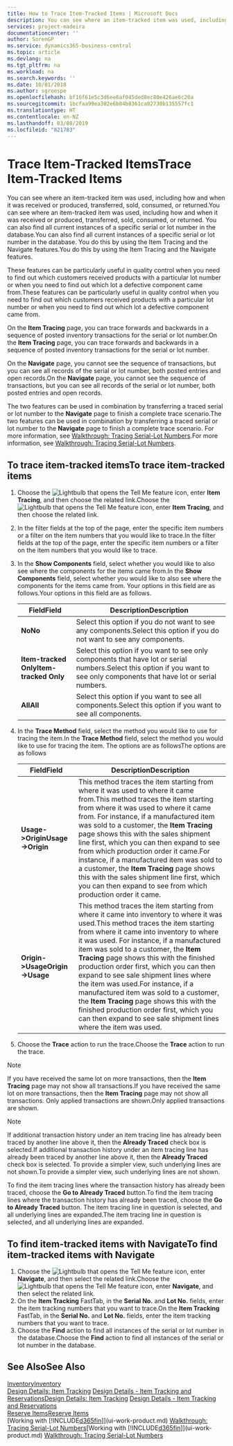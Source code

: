```yaml
---
title: How to Trace Item-Tracked Items | Microsoft Docs
description: You can see where an item-tracked item was used, including how and when it was received or produced, transferred, sold, consumed, or returned. You can also find all current instances of a specific serial or lot number in the database. You do this by using the Item Tracing and the Navigate features.
services: project-madeira
documentationcenter: ''
author: SorenGP
ms.service: dynamics365-business-central
ms.topic: article
ms.devlang: na
ms.tgt_pltfrm: na
ms.workload: na
ms.search.keywords: ''
ms.date: 10/01/2018
ms.author: sgroespe
ms.openlocfilehash: bf16f61e5c3d6ee6af045ded8ec80e426ae6c20a
ms.sourcegitcommit: 1bcfaa99ea302e6b84b8361ca02730b135557fc1
ms.translationtype: HT
ms.contentlocale: en-NZ
ms.lasthandoff: 03/08/2019
ms.locfileid: "821783"
---
```

# <a name="trace-item-tracked-items"></a><span data-ttu-id="d0f7f-105">Trace Item-Tracked Items</span><span class="sxs-lookup"><span data-stu-id="d0f7f-105">Trace Item-Tracked Items</span></span>
<span data-ttu-id="d0f7f-106">You can see where an item-tracked item was used, including how and when it was received or produced, transferred, sold, consumed, or returned.</span><span class="sxs-lookup"><span data-stu-id="d0f7f-106">You can see where an item-tracked item was used, including how and when it was received or produced, transferred, sold, consumed, or returned.</span></span> <span data-ttu-id="d0f7f-107">You can also find all current instances of a specific serial or lot number in the database.</span><span class="sxs-lookup"><span data-stu-id="d0f7f-107">You can also find all current instances of a specific serial or lot number in the database.</span></span> <span data-ttu-id="d0f7f-108">You do this by using the Item Tracing and the Navigate features.</span><span class="sxs-lookup"><span data-stu-id="d0f7f-108">You do this by using the Item Tracing and the Navigate features.</span></span>  

 <span data-ttu-id="d0f7f-109">These features can be particularly useful in quality control when you need to find out which customers received products with a particular lot number or when you need to find out which lot a defective component came from.</span><span class="sxs-lookup"><span data-stu-id="d0f7f-109">These features can be particularly useful in quality control when you need to find out which customers received products with a particular lot number or when you need to find out which lot a defective component came from.</span></span>  

 <span data-ttu-id="d0f7f-110">On the **Item Tracing** page, you can trace forwards and backwards in a sequence of posted inventory transactions for the serial or lot number.</span><span class="sxs-lookup"><span data-stu-id="d0f7f-110">On the **Item Tracing** page, you can trace forwards and backwards in a sequence of posted inventory transactions for the serial or lot number.</span></span>  

 <span data-ttu-id="d0f7f-111">On the **Navigate** page, you cannot see the sequence of transactions, but you can see all records of the serial or lot number, both posted entries and open records.</span><span class="sxs-lookup"><span data-stu-id="d0f7f-111">On the **Navigate** page, you cannot see the sequence of transactions, but you can see all records of the serial or lot number, both posted entries and open records.</span></span>  

 <span data-ttu-id="d0f7f-112">The two features can be used in combination by transferring a traced serial or lot number to the **Navigate** page to finish a complete trace scenario.</span><span class="sxs-lookup"><span data-stu-id="d0f7f-112">The two features can be used in combination by transferring a traced serial or lot number to the **Navigate** page to finish a complete trace scenario.</span></span> <span data-ttu-id="d0f7f-113">For more information, see [Walkthrough: Tracing Serial-Lot Numbers](walkthrough-tracing-serial-lot-numbers.md).</span><span class="sxs-lookup"><span data-stu-id="d0f7f-113">For more information, see [Walkthrough: Tracing Serial-Lot Numbers](walkthrough-tracing-serial-lot-numbers.md).</span></span>  

## <a name="to-trace-item-tracked-items"></a><span data-ttu-id="d0f7f-114">To trace item-tracked items</span><span class="sxs-lookup"><span data-stu-id="d0f7f-114">To trace item-tracked items</span></span>  

1.  <span data-ttu-id="d0f7f-115">Choose the ![Lightbulb that opens the Tell Me feature](media/ui-search/search_small.png "Tell me what you want to do") icon, enter **Item Tracing**, and then choose the related link.</span><span class="sxs-lookup"><span data-stu-id="d0f7f-115">Choose the ![Lightbulb that opens the Tell Me feature](media/ui-search/search_small.png "Tell me what you want to do") icon, enter **Item Tracing**, and then choose the related link.</span></span>  
2.  <span data-ttu-id="d0f7f-116">In the filter fields at the top of the page, enter the specific item numbers or a filter on the item numbers that you would like to trace.</span><span class="sxs-lookup"><span data-stu-id="d0f7f-116">In the filter fields at the top of the page, enter the specific item numbers or a filter on the item numbers that you would like to trace.</span></span>  
3.  <span data-ttu-id="d0f7f-117">In the **Show Components** field, select whether you would like to also see where the components for the items came from.</span><span class="sxs-lookup"><span data-stu-id="d0f7f-117">In the **Show Components** field, select whether you would like to also see where the components for the items came from.</span></span> <span data-ttu-id="d0f7f-118">Your options in this field are as follows.</span><span class="sxs-lookup"><span data-stu-id="d0f7f-118">Your options in this field are as follows.</span></span>  

    |<span data-ttu-id="d0f7f-119">Field</span><span class="sxs-lookup"><span data-stu-id="d0f7f-119">Field</span></span>|<span data-ttu-id="d0f7f-120">Description</span><span class="sxs-lookup"><span data-stu-id="d0f7f-120">Description</span></span>|  
    |----------------------------------|---------------------------------------|  
    |<span data-ttu-id="d0f7f-121">**No**</span><span class="sxs-lookup"><span data-stu-id="d0f7f-121">**No**</span></span>|<span data-ttu-id="d0f7f-122">Select this option if you do not want to see any components.</span><span class="sxs-lookup"><span data-stu-id="d0f7f-122">Select this option if you do not want to see any components.</span></span>|  
    |<span data-ttu-id="d0f7f-123">**Item-tracked Only**</span><span class="sxs-lookup"><span data-stu-id="d0f7f-123">**Item-tracked Only**</span></span>|<span data-ttu-id="d0f7f-124">Select this option if you want to see only components that have lot or serial numbers.</span><span class="sxs-lookup"><span data-stu-id="d0f7f-124">Select this option if you want to see only components that have lot or serial numbers.</span></span>|  
    |<span data-ttu-id="d0f7f-125">**All**</span><span class="sxs-lookup"><span data-stu-id="d0f7f-125">**All**</span></span>|<span data-ttu-id="d0f7f-126">Select this option if you want to see all components.</span><span class="sxs-lookup"><span data-stu-id="d0f7f-126">Select this option if you want to see all components.</span></span>|  

4.  <span data-ttu-id="d0f7f-127">In the **Trace Method** field, select the method you would like to use for tracing the item.</span><span class="sxs-lookup"><span data-stu-id="d0f7f-127">In the **Trace Method** field, select the method you would like to use for tracing the item.</span></span> <span data-ttu-id="d0f7f-128">The options are as follows</span><span class="sxs-lookup"><span data-stu-id="d0f7f-128">The options are as follows</span></span>  

    |<span data-ttu-id="d0f7f-129">Field</span><span class="sxs-lookup"><span data-stu-id="d0f7f-129">Field</span></span>|<span data-ttu-id="d0f7f-130">Description</span><span class="sxs-lookup"><span data-stu-id="d0f7f-130">Description</span></span>|  
    |----------------------------------|---------------------------------------|  
    |<span data-ttu-id="d0f7f-131">**Usage->Origin**</span><span class="sxs-lookup"><span data-stu-id="d0f7f-131">**Usage->Origin**</span></span>|<span data-ttu-id="d0f7f-132">This method traces the item starting from where it was used to where it came from.</span><span class="sxs-lookup"><span data-stu-id="d0f7f-132">This method traces the item starting from where it was used to where it came from.</span></span> <span data-ttu-id="d0f7f-133">For instance, if a manufactured item was sold to a customer, the **Item Tracing** page shows this with the sales shipment line first, which you can then expand to see from which production order it came.</span><span class="sxs-lookup"><span data-stu-id="d0f7f-133">For instance, if a manufactured item was sold to a customer, the **Item Tracing** page shows this with the sales shipment line first, which you can then expand to see from which production order it came.</span></span>|  
    |<span data-ttu-id="d0f7f-134">**Origin->Usage**</span><span class="sxs-lookup"><span data-stu-id="d0f7f-134">**Origin->Usage**</span></span>|<span data-ttu-id="d0f7f-135">This method traces the item starting from where it came into inventory to where it was used.</span><span class="sxs-lookup"><span data-stu-id="d0f7f-135">This method traces the item starting from where it came into inventory to where it was used.</span></span> <span data-ttu-id="d0f7f-136">For instance, if a manufactured item was sold to a customer, the **Item Tracing** page shows this with the finished production order first, which you can then expand to see sale shipment lines where the item was used.</span><span class="sxs-lookup"><span data-stu-id="d0f7f-136">For instance, if a manufactured item was sold to a customer, the **Item Tracing** page shows this with the finished production order first, which you can then expand to see sale shipment lines where the item was used.</span></span>|  

5.  <span data-ttu-id="d0f7f-137">Choose the **Trace** action to run the trace.</span><span class="sxs-lookup"><span data-stu-id="d0f7f-137">Choose the **Trace** action to run the trace.</span></span>  

> [!NOTE]  
>  <span data-ttu-id="d0f7f-138">If you have received the same lot on more transactions, then the **Item Tracing** page may not show all transactions.</span><span class="sxs-lookup"><span data-stu-id="d0f7f-138">If you have received the same lot on more transactions, then the **Item Tracing** page may not show all transactions.</span></span> <span data-ttu-id="d0f7f-139">Only applied transactions are shown.</span><span class="sxs-lookup"><span data-stu-id="d0f7f-139">Only applied transactions are shown.</span></span>  

> [!NOTE]  
>  <span data-ttu-id="d0f7f-140">If additional transaction history under an item tracing line has already been traced by another line above it, then the **Already Traced** check box is selected.</span><span class="sxs-lookup"><span data-stu-id="d0f7f-140">If additional transaction history under an item tracing line has already been traced by another line above it, then the **Already Traced** check box is selected.</span></span> <span data-ttu-id="d0f7f-141">To provide a simpler view, such underlying lines are not shown.</span><span class="sxs-lookup"><span data-stu-id="d0f7f-141">To provide a simpler view, such underlying lines are not shown.</span></span>  
>   
>  <span data-ttu-id="d0f7f-142">To find the item tracing lines where the transaction history has already been traced, choose the **Go to Already Traced** button.</span><span class="sxs-lookup"><span data-stu-id="d0f7f-142">To find the item tracing lines where the transaction history has already been traced, choose the **Go to Already Traced** button.</span></span> <span data-ttu-id="d0f7f-143">The item tracing line in question is selected, and all underlying lines are expanded.</span><span class="sxs-lookup"><span data-stu-id="d0f7f-143">The item tracing line in question is selected, and all underlying lines are expanded.</span></span>  

## <a name="to-find-item-tracked-items-with-navigate"></a><span data-ttu-id="d0f7f-144">To find item-tracked items with Navigate</span><span class="sxs-lookup"><span data-stu-id="d0f7f-144">To find item-tracked items with Navigate</span></span>  

1.  <span data-ttu-id="d0f7f-145">Choose the ![Lightbulb that opens the Tell Me feature](media/ui-search/search_small.png "Tell me what you want to do") icon, enter **Navigate**, and then select the related link.</span><span class="sxs-lookup"><span data-stu-id="d0f7f-145">Choose the ![Lightbulb that opens the Tell Me feature](media/ui-search/search_small.png "Tell me what you want to do") icon, enter **Navigate**, and then select the related link.</span></span>  
2.  <span data-ttu-id="d0f7f-146">On the **Item Tracking** FastTab, in the **Serial No.** and **Lot No.** fields, enter the item tracking numbers that you want to trace.</span><span class="sxs-lookup"><span data-stu-id="d0f7f-146">On the **Item Tracking** FastTab, in the **Serial No.** and **Lot No.** fields, enter the item tracking numbers that you want to trace.</span></span>  
3.  <span data-ttu-id="d0f7f-147">Choose the **Find** action to find all instances of the serial or lot number in the database.</span><span class="sxs-lookup"><span data-stu-id="d0f7f-147">Choose the **Find** action to find all instances of the serial or lot number in the database.</span></span>  

## <a name="see-also"></a><span data-ttu-id="d0f7f-148">See Also</span><span class="sxs-lookup"><span data-stu-id="d0f7f-148">See Also</span></span>  
[<span data-ttu-id="d0f7f-149">Inventory</span><span class="sxs-lookup"><span data-stu-id="d0f7f-149">Inventory</span></span>](inventory-manage-inventory.md)  
<span data-ttu-id="d0f7f-150">[Design Details: Item Tracking](design-details-item-tracking.md)
[Design Details - Item Tracking and Reservations](design-details-item-tracking-and-reservations.md)</span><span class="sxs-lookup"><span data-stu-id="d0f7f-150">[Design Details: Item Tracking](design-details-item-tracking.md)
[Design Details - Item Tracking and Reservations](design-details-item-tracking-and-reservations.md)</span></span>  
[<span data-ttu-id="d0f7f-151">Reserve Items</span><span class="sxs-lookup"><span data-stu-id="d0f7f-151">Reserve Items</span></span>](inventory-how-to-reserve-items.md)  
<span data-ttu-id="d0f7f-152">[Working with [!INCLUDE[d365fin](includes/d365fin_md.md)]](ui-work-product.md)
[Walkthrough: Tracing Serial-Lot Numbers](walkthrough-tracing-serial-lot-numbers.md)</span><span class="sxs-lookup"><span data-stu-id="d0f7f-152">[Working with [!INCLUDE[d365fin](includes/d365fin_md.md)]](ui-work-product.md)
[Walkthrough: Tracing Serial-Lot Numbers](walkthrough-tracing-serial-lot-numbers.md)</span></span>
